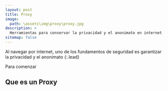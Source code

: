 ```yaml
---
layout: post
title: Proxy
image: 
  path: \assets\img\proxy\proxy.jpg
description: >
  Herramientas para conservar la privacidad y el anonimato en internet.
sitemap: false
---
```


Al navegar por internet, uno de los fundamentos de seguridad es garantizar la privacidad y el anonimato 
{:.lead}

Para comenzar 

## Que es un Proxy

